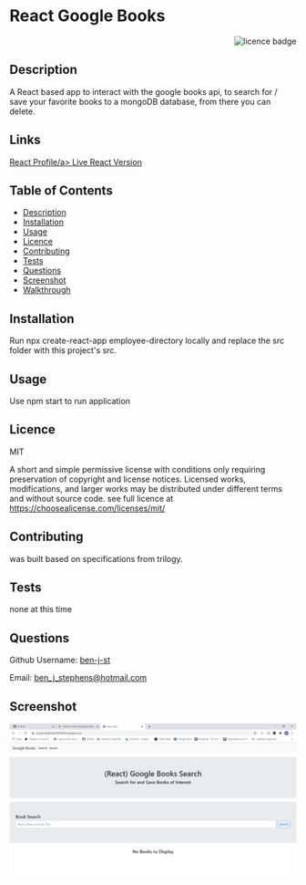 # React Google Books

    
<div align="right"><img alt="licence badge" src="https://img.shields.io/badge/licence-MIT-yellow"></div>

## Description 

A React based app to interact with the google books api, to search for / save your favorite books to a mongoDB database, from there you can delete.

## Links

<a href="https://fast-coast-34270.herokuapp.com/">React Profile/a>
<a href="https://young-badlands-09256.herokuapp.com/">Live React Version</a>


## Table of Contents

* [Description](#Description)
* [Installation](#Installation)
* [Usage](#Usage)
* [Licence](#Licence)
* [Contributing](#Contributing)
* [Tests](#Tests)
* [Questions](#Questions)
* [Screenshot](#Screenshot)
* [Walkthrough](#Walkthrough-video)

## Installation

Run npx create-react-app employee-directory locally and replace the src folder with this project's src.

## Usage

Use npm start to run application

## Licence 

MIT

A short and simple permissive license with conditions only requiring preservation of copyright and license notices. Licensed works, modifications, and larger works may be distributed under different terms and without source code. see full licence at https://choosealicense.com/licenses/mit/

## Contributing 

was built based on specifications from trilogy.

## Tests

none at this time

## Questions

Github Username: <a href="https://github.com/ben-j-st">ben-j-st</a>

Email: ben_j_stephens@hotmail.com

## Screenshot 

![screenshot](./client/public/images/BookSearch.PNG) 


